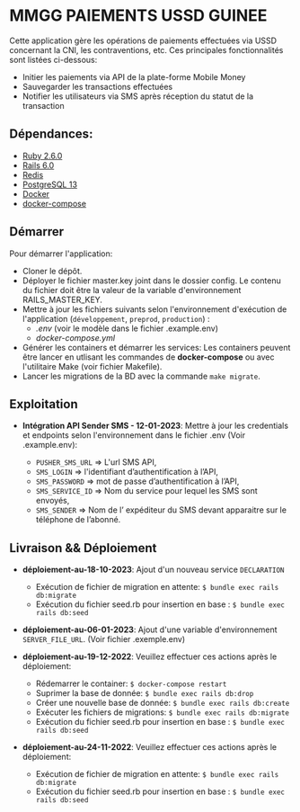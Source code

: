 # MMGG PAIEMENTS USSD GUINEE

Cette application gère les opérations de paiements effectuées via USSD concernant la CNI, les contraventions, etc.
Ces principales fonctionnalités sont listées ci-dessous:

- Initier les paiements via API de la plate-forme Mobile Money
- Sauvegarder les transactions effectuées
- Notifier les utilisateurs via SMS après réception du statut de la transaction

## Dépendances:

- [Ruby 2.6.0](https://www.ruby-lang.org/en/)
- [Rails 6.0](https://rubyonrails.org/)
- [Redis](https://redis.io/)
- [PostgreSQL 13](https://www.postgresql.org/)
- [Docker](https://www.docker.com/)
- [docker-compose](https://docs.docker.com/compose/)

## Démarrer

Pour démarrer l'application:

- Cloner le dépôt.
- Déployer le fichier master.key joint dans le dossier config. Le contenu du fichier doit être la valeur de la variable d'environnement RAILS_MASTER_KEY.
- Mettre à jour les fichiers suivants selon l'environnement d'exécution de l'application (`développement`, `preprod`, `production`) :
  - _.env_ (voir le modèle dans le fichier .example.env)
  - _docker-compose.yml_
- Générer les containers et démarrer les services:
  Les containers peuvent être lancer en utlisant les commandes de **docker-compose** ou avec l'utilitaire Make (voir fichier Makefile).
- Lancer les migrations de la BD avec la commande `make migrate`.

## Exploitation

- **Intégration API Sender SMS - 12-01-2023**: Mettre à jour les credentials et endpoints selon l'environnement dans le fichier .env (Voir .example.env):

  - `PUSHER_SMS_URL` => L'url SMS API,
  - `SMS_LOGIN` => l'identifiant d’authentification à l’API,
  - `SMS_PASSWORD` => mot de passe d’authentification à l’API,
  - `SMS_SERVICE_ID` => Nom du service pour lequel les SMS sont envoyés,
  - `SMS_SENDER` => Nom de l’ expéditeur du SMS devant apparaitre sur le téléphone de l’abonné.

## Livraison && Déploiement

- **déploiement-au-18-10-2023**: Ajout d'un nouveau service `DECLARATION`
  - Exécution de fichier de migration en attente: `$ bundle exec rails db:migrate`
  - Exécution du fichier seed.rb pour insertion en base : `$ bundle exec rails db:seed`

- **déploiement-au-06-01-2023**: Ajout d'une variable d'environnement `SERVER_FILE_URL`. (Voir fichier .exemple.env)

- **déploiement-au-19-12-2022**: Veuillez effectuer ces actions après le déploiement:

  - Rédemarrer le container: `$ docker-compose restart`
  - Suprimer la base de donnée: `$ bundle exec rails db:drop`
  - Créer une nouvelle base de donnée: `$ bundle exec rails db:create`
  - Exécuter les fichiers de migrations: `$ bundle exec rails db:migrate`
  - Exécution du fichier seed.rb pour insertion en base : `$ bundle exec rails db:seed`

- **déploiement-au-24-11-2022**: Veuillez effectuer ces actions après le déploiement:
  - Exécution de fichier de migration en attente: `$ bundle exec rails db:migrate`
  - Exécution du fichier seed.rb pour insertion en base : `$ bundle exec rails db:seed`
